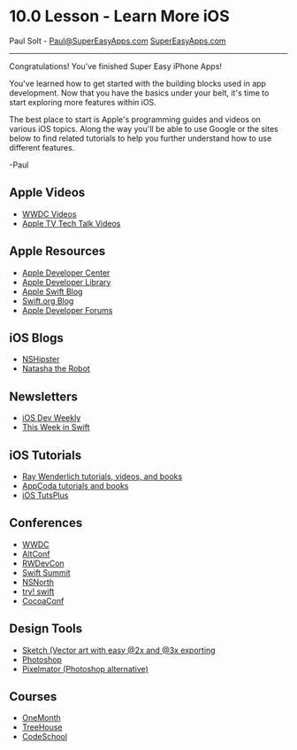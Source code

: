 # 10.0 Lesson - Learn More iOS #

Paul Solt - [Paul@SuperEasyApps.com](mailto:Paul@SuperEasyApps.com)
[SuperEasyApps.com](http://SuperEasyApps.com)

-----

Congratulations! You've finished Super Easy iPhone Apps! 

You've learned how to get started with the building blocks used in app development. Now that you have the basics under your belt, it's time to start exploring more features within iOS.

The best place to start is Apple's programming guides and videos on various iOS topics. Along the way you'll be able to use Google or the sites below to find related tutorials to help you further understand how to use different features.

-Paul

## Apple Videos ##

* [WWDC Videos](https://developer.apple.com/videos/wwdc2015/)
* [Apple TV Tech Talk Videos](https://developer.apple.com/videos/techtalks-apple-tv/)

## Apple Resources ##

* [Apple Developer Center](https://developer.apple.com/resources/)
* [Apple Developer Library](https://developer.apple.com/library/)
* [Apple Swift Blog](https://developer.apple.com/swift/blog/)
* [Swift.org Blog](https://swift.org/blog/)
* [Apple Developer Forums](https://forums.developer.apple.com/welcome)

## iOS Blogs ##

* [NSHipster](http://nshipster.com)
* [Natasha the Robot](https://www.natashatherobot.com)

## Newsletters ##

* [iOS Dev Weekly](http://iosdevweekly.com)
* [This Week in Swift](https://swiftnews.curated.co)
 
  
## iOS Tutorials ##

* [Ray Wenderlich tutorials, videos, and books](https://www.raywenderlich.com)
* [AppCoda tutorials and books](http://www.appcoda.com)
* [iOS TutsPlus](http://code.tutsplus.com/categories/ios-sdk)

## Conferences ##

* [WWDC](https://developer.apple.com/wwdc/)
* [AltConf](http://altconf.com)
* [RWDevCon](http://rwdevcon.com)
* [Swift Summit](https://www.swiftsummit.com)
* [NSNorth](https://nsnorth.ca)
* [try! swift](http://www.tryswiftconf.com/en)
* [CocoaConf](http://cocoaconf.com)

## Design Tools ##

* [Sketch (Vector art with easy @2x and @3x exporting](https://www.sketchapp.com)
* [Photoshop](http://www.photoshop.com)
* [Pixelmator (Photoshop alternative)](http://www.pixelmator.com/mac/)

## Courses ##

* [OneMonth](https://onemonth.com)
* [TreeHouse](https://teamtreehouse.com)
* [CodeSchool](https://www.codeschool.com/learn/ios)